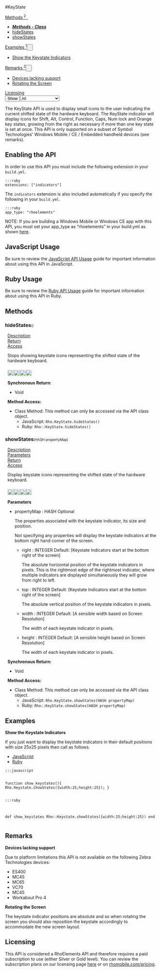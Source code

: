 #KeyState
<div class="btn-group"><a href="#Methods" class="btn"><i class="icon-cog"></i> Methods<sup>&nbsp;2</sub></a><a class="btn dropdown-toggle" data-toggle="dropdown" data-target="#" href="#Methods" >  <span class="caret"></span>&nbsp;</a><ul class="dropdown-menu" style="max-height: 500px;overflow: auto;"><li class="disabled"><a tabindex="-1" href="#"><b><i>Methods - Class</i></b></a><li><a href="#mhideStates" data-target="cMethodhideStates" class="autouncollapse">hideStates</a></li><li><a href="#mshowStates" data-target="cMethodshowStates" class="autouncollapse">showStates</a></li></li></ul></div><div class="btn-group"><a href="#Examples" class="btn"><i class="icon-edit"></i> Examples<sup>&nbsp;1</sup></a><button href="#" class="btn dropdown-toggle" data-toggle="dropdown">  <span class="caret"></span>&nbsp;</button><ul class="dropdown-menu" style="max-height: 500px;overflow: auto;"><li><a href="#e0" data-target="eExample0" class="autouncollapse">Show the Keystate Indicators</a></li></ul></div><div class="btn-group"><a href="#Remarks" class="btn"><i class="icon-warning-sign"></i> Remarks<sup>&nbsp;2</sup></a><button href="#" class="btn dropdown-toggle" data-toggle="dropdown">  <span class="caret"></span>&nbsp;</button><ul class="dropdown-menu" style="max-height: 500px;overflow: auto;"><li><a href="#r0" data-target="rRemark0" class="autouncollapse">Devices lacking support</a></li><li><a href="#r1" data-target="rRemark1" class="autouncollapse">Rotating the Screen</a></li></ul></div><div class="btn-group"><a href="#License" class="btn"><i class="icon-shopping-cart"></i> Licensing</a></div><div class="btn-group pull-right"><button class="btn dropdown-toggle" id="apiFilterBtn" data-toggle="dropdown" href="#" title="Filter Properties and Methods"><i class="icon-filter "></i>Show</button><select id="apiFilter" class="dropdown-menu apiFilter"><option value="all">All</option><option value="js">JavaScript</option><option value="ruby">Ruby</option><option value="android">Android</option><option value="ios">iOS</option><option value="wm">Windows Mobile</option><option value="wp8">Windows Phone 8</option><option value="w32">Windows Desktop</option><option value="msi">MSI Only</option></select></div><div  id="apibody" style="overflow:auto;padding-right: 5px;">
<p>The KeyState API is used to display small icons to the user indicating the current shifted state of the hardware keyboard. The KeyState indicator will display icons for Shift, Alt, Control, Function, Caps, Num lock and Orange key states, growing from the right as necessary if more than one key state is set at once. This API is only supported on a subset of Symbol Technologies' Windows Mobile / CE / Embedded handheld devices (see remarks).</p>
<h2>Enabling the API</h2>

<p>In order to use this API you must include the following extension in your <code>build.yml</code>.</p>

<pre><code>:::ruby
extensions: ["indicators"]
</code></pre>

<p>The <code>indicators</code> extension is also included automatically if you specify the following in your <code>build.yml</code>.</p>

<pre><code>:::ruby
app_type: "rhoelements"
</code></pre>

<p>NOTE: If you are building a Windows Mobile or Windows CE app with this API, you must set your app_type as &ldquo;rhoelements&rdquo; in your build.yml as shown <a href="../guide/build_config#other-build-time-settings">here</a>.</p>

<h2>JavaScript Usage</h2>

<p>Be sure to review the <a href="/guide/api_js">JavaScript API Usage</a> guide for important information about using this API in JavaScript.</p>

<h2>Ruby Usage</h2>

<p>Be sure to review the <a href="/guide/api_ruby">Ruby API Usage</a> guide for important information about using this API in Ruby.</p>


<a name='Methods'></a>
<h2><i class='icon-cog'></i>Methods</h2>

<div class="accordion" id="accordion"><a name ='mhideStates'/><div class=' method  js ruby msi' id='mhideStates'><h3><strong  >hideStates</strong><span style='font-size:.7em;font-weight:normal;'>()</span></h3><ul class="nav nav-tabs" style="padding-left:8px"><li class='active'><a href="#mhideStates1" data-toggle="tab">Description</a></li><li ><a href="#mhideStates4" data-toggle="tab">Return</a></li><li ><a href="#mhideStates6" data-toggle="tab">Access</a></li></ul><div class='tab-content' style='padding-left:8px' id='tc-hideStates'><div class="tab-pane fade active in" id="mhideStates1"><p>Stops showing keystate icons representing the shifted state of the hardware keyboard.</p>
<p><div><p><img src="/img/js.png" style="width: 20px;padding-top: 8px" rel="tooltip" title="JavaScript"><img src="/img/ruby.png" style="width: 20px;padding-top: 8px" rel="tooltip" title="Ruby"><img src="/img/windowsmobile.png" style="height: 20px;padding-top: 8px" rel="tooltip" title="Windows Mobile, Windows CE, Windows Embedded"><img src="/img/motowebkit.png" style="width: 20px;padding-top: 8px" rel="tooltip" title="Zebra Devices Only"></p></div></p></div><div class="tab-pane fade" id="mhideStates2"></div><div class="tab-pane fade" id="mhideStates3"></div><div class="tab-pane fade" id="mhideStates4"><div><p><strong>Synchronous Return:</strong></p><ul><li>Void</li></ul></div></div><div class="tab-pane fade" id="mhideStates6"><div><p><strong>Method Access:</strong></p><ul><li><i class="icon-book"></i>Class Method: This method can only be accessed via the API class object. <ul><li>JavaScript: <code>Rho.KeyState.hideStates()</code> </li><li>Ruby: <code>Rho::KeyState.hideStates()</code></li></ul></li></ul></div></div></div>  </div><a name ='mshowStates'/><div class=' method  js ruby msi' id='mshowStates'><h3><strong  >showStates</strong><span style='font-size:.7em;font-weight:normal;'>(<span class="text-info">HASH</span> propertyMap)</span></h3><ul class="nav nav-tabs" style="padding-left:8px"><li class='active'><a href="#mshowStates1" data-toggle="tab">Description</a></li><li ><a href="#mshowStates2" data-toggle="tab">Parameters</a></li><li ><a href="#mshowStates4" data-toggle="tab">Return</a></li><li ><a href="#mshowStates6" data-toggle="tab">Access</a></li></ul><div class='tab-content' style='padding-left:8px' id='tc-showStates'><div class="tab-pane fade active in" id="mshowStates1"><p>Display keystate icons representing the shifted state of the hardware keyboard.</p>
<p><div><p><img src="/img/js.png" style="width: 20px;padding-top: 8px" rel="tooltip" title="JavaScript"><img src="/img/ruby.png" style="width: 20px;padding-top: 8px" rel="tooltip" title="Ruby"><img src="/img/windowsmobile.png" style="height: 20px;padding-top: 8px" rel="tooltip" title="Windows Mobile, Windows CE, Windows Embedded"><img src="/img/motowebkit.png" style="width: 20px;padding-top: 8px" rel="tooltip" title="Zebra Devices Only"></p></div></p></div><div class="tab-pane fade" id="mshowStates2"><div><p><strong>Parameters</strong></p><ul><li>propertyMap : <span class='text-info'>HASH</span> <span class='label label-info'>Optional</span><p><p>The properties associated with the keystate indicator, its size and position.</p>
 <p>Not specifying any properties will display the keystate indicators at the bottom right hand corner of the screen.</p>
</p></li><ul><li>right : <span class='text-info'>INTEGER</span><span class='label '> Default: [Keystate Indicators start at the bottom right of the screen]</span><p><p>The absolute horizontal position of the keystate indicators in pixels. This is the rightmost edge of the rightmost indicator, where multiple indicators are displayed simultaneously they will grow from right to left.</p>
 </p></li><li>top : <span class='text-info'>INTEGER</span><span class='label '> Default: [Keystate Indicators start at the bottom right of the screen]</span><p><p>The absolute vertical position of the keystate indicators in pixels.</p>
 </p></li><li>width : <span class='text-info'>INTEGER</span><span class='label '> Default: [A sensible width based on Screen Resolution]</span><p><p>The width of each keystate indicator in pixels.</p>
 </p></li><li>height : <span class='text-info'>INTEGER</span><span class='label '> Default: [A sensible height based on Screen Resolution]</span><p><p>The width of each keystate indicator in pixels.</p>
 </p></li></ul></ul></div></div><div class="tab-pane fade" id="mshowStates3"></div><div class="tab-pane fade" id="mshowStates4"><div><p><strong>Synchronous Return:</strong></p><ul><li>Void</li></ul></div></div><div class="tab-pane fade" id="mshowStates6"><div><p><strong>Method Access:</strong></p><ul><li><i class="icon-book"></i>Class Method: This method can only be accessed via the API class object. <ul><li>JavaScript: <code>Rho.KeyState.showStates(<span class="text-info">HASH</span> propertyMap)</code> </li><li>Ruby: <code>Rho::KeyState.showStates(<span class="text-info">HASH</span> propertyMap)</code></li></ul></li></ul></div></div></div>  </div></div>
<a name='Examples'></a>
<h2><i class='icon-edit'></i>Examples</h2>

<a name='e0'></a><div class=' example' id='e0'><div class="accordion-group"><div class="accordion-heading"><span class="accordion-toggle"   href="#cExample0"><strong>Show the Keystate Indicators</strong></div><div id="cExample0" class="accordion-body">  <div class="accordion-inner">
<p>If you just want to display the keystate indicators in their default positions with size 25x25 pixels then call as follows.</p>
<ul class='nav nav-tabs' id='exI0-S0Tab'><li class='active'><a href='#exI0-S0JS' data-toggle='tab'>JavaScript</a></li><li ><a href='#exI0-S0RUBY' data-toggle='tab'>Ruby</a></li></ul><div class='tab-content'><div class='tab-pane active' id='exI0-S0JS'><pre class='CodeRay'><code>:::javascript


function show_keystates(){
    Rho.Keystate.showStates({width:25;height:25});
}
                        </code></pre></div><div class='tab-pane' id='exI0-S0RUBY'><pre class='CodeRay'><code>:::ruby


def show_keystates
    Rho::Keystate.showStates({width:25;height:25})
end
                        </code></pre></div></div>  </div></div></div></div>
<a name='Remarks'></a>
<h2><i class='icon-warning-sign'></i>Remarks</h2>

<a name='r0'></a><div class=' remarks' id='r0'><div class="accordion-group"><div class="accordion-heading"><span class="accordion-toggle"  href="#cRemark0"><strong>Devices lacking support</strong></div><div id="cRemark0" class="accordion-body">  <div class="accordion-inner"><p>Due to platform limitations this API is not available on the following Zebra Technologies devices:</p>

<ul>
<li>ES400</li>
<li>MC45</li>
<li>MC65</li>
<li>VC70</li>
<li>MC45</li>
<li>Workabout Pro 4</li>
</ul>

  </div></div></div></div><a name='r1'></a><div class=' remarks' id='r1'><div class="accordion-group"><div class="accordion-heading"><span class="accordion-toggle"  href="#cRemark1"><strong>Rotating the Screen</strong></div><div id="cRemark1" class="accordion-body">  <div class="accordion-inner"><p>The keystate indicator positions are absolute and so when rotating the screen you should also reposition the keystate accordingly to accommodate the new screen layout.</p>
  </div></div></div></div>
<a name='License'></a>
<h2><i class='icon-shopping-cart'></i>Licensing</h2>

<div class="accordion" id="accordion">This API is considered a RhoElements API and therefore requires a paid subscription to use (either Silver or Gold level). You can review the subscription plans on our licensing page <a href='/guide/licensing'>here</a> or on <a href='http://rhomobile.com/pricing/'>rhomobile.com/pricing</a>.</div></div>